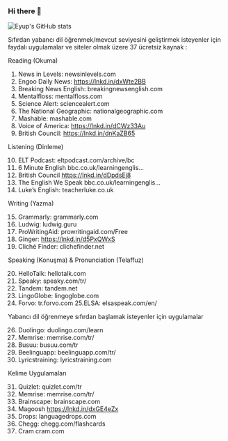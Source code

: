 ### Hi there 👋

![Eyup's GitHub stats](https://github-readme-stats.vercel.app/api?username=eyupkarakaya&show_icons=true&theme=synthwave)




Sıfırdan yabancı dil öğrenmek/mevcut seviyesini geliştirmek isteyenler için faydalı uygulamalar ve siteler olmak üzere 37 ücretsiz kaynak :

Reading (Okuma)

1. News in Levels: newsinlevels.com
2. Engoo Daily News: https://lnkd.in/dxWte2BB
3. Breaking News English: breakingnewsenglish.com
4. Mentalfloss: mentalfloss.com
5. Science Alert: sciencealert.com
6. The National Geographic: nationalgeographic.com
7. Mashable: mashable.com
8. Voice of America: https://lnkd.in/dCWz33Au
9. British Council: https://lnkd.in/dnKaZB65

Listening (Dinleme)

10. ELT Podcast: eltpodcast.com/archive/bc
11. 6 Minute English bbc.co.uk/learningenglis…
12. British Council https://lnkd.in/dDpdsEj8
13. The English We Speak bbc.co.uk/learningenglis…
14. Luke’s English: teacherluke.co.uk

Writing (Yazma)

15. Grammarly: grammarly.com
16. Ludwig: ludwig.guru
17. ProWritingAid: prowritingaid.com/Free
18. Ginger: https://lnkd.in/d5PxQWxS
19. Cliché Finder: clichefinder.net

Speaking (Konuşma) & Pronunciation (Telaffuz)

20. HelloTalk: hellotalk.com
21. Speaky: speaky.com/tr/
22. Tandem: tandem.net
23. LingoGlobe: lingoglobe.com
24. Forvo: tr.forvo.com
25.ELSA: elsaspeak.com/en/

Yabancı dil öğrenmeye sıfırdan başlamak isteyenler için uygulamalar

26. Duolingo: duolingo.com/learn
27. Memrise: memrise.com/tr/
28. Busuu: busuu.com/tr
29. Beelinguapp: beelinguapp.com/tr/
30. Lyricstraining: lyricstraining.com

Kelime Uygulamaları

31. Quizlet: quizlet.com/tr
32. Memrise: memrise.com/tr/
33. Brainscape: brainscape.com
34. Magoosh https://lnkd.in/dxGE4eZx
35. Drops: languagedrops.com
36. Chegg: chegg.com/flashcards
37. Cram cram.com

